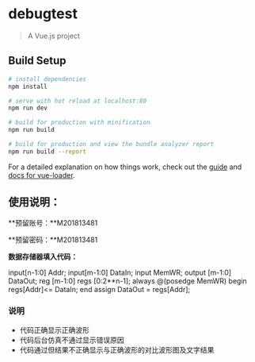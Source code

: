 # debugtest

> A Vue.js project

## Build Setup

```bash
# install dependencies
npm install

# serve with hot reload at localhost:80
npm run dev

# build for production with minification
npm run build

# build for production and view the bundle analyzer report
npm run build --report
```

For a detailed explanation on how things work, check out the [guide](http://vuejs-templates.github.io/webpack/) and [docs for vue-loader](http://vuejs.github.io/vue-loader).

## 使用说明：
**预留账号：**M201813481  

**预留密码：**M201813481

**数据存储器填入代码：**  

input[n-1:0] Addr;
input[m-1:0] DataIn;
input MemWR;
output [m-1:0] DataOut;
reg [m-1:0] regs [0:2**n-1];
always @(posedge MemWR)
 begin
regs[Addr]<= DataIn;
end
 assign DataOut = regs[Addr];

### 说明
* 代码正确显示正确波形
* 代码后台仿真不通过显示错误原因
* 代码通过但结果不正确显示与正确波形的对比波形图及文字结果
